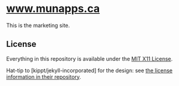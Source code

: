 www.munapps.ca
==============

This is the marketing site.

License
-------

Everything in this repository is available under the [MIT X11 License][1].

Hat-tip to [kippt/jekyll-incorporated] for the design: see [the license information in their repository](https://github.com/kippt/jekyll-incorporated#copyright-and-license).

  [1]:LICENSE.md
  [2]:https://github.com/kippt/jekyll-incorporated
